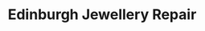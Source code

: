 ---
title: "Edinburgh Jewellery Repair"
url: /edinburgh/edinburgh-jewellery-repair/
shop: Schmuck
---